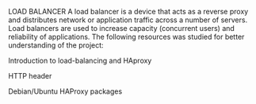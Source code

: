 LOAD BALANCER
A load balancer is a device that acts as a reverse proxy and distributes network or application traffic across a number of servers. Load balancers are used to increase capacity (concurrent users) and reliability of applications.
The following resources was studied for better understanding of the project:

Introduction to load-balancing and HAproxy

HTTP header

Debian/Ubuntu HAProxy packages
